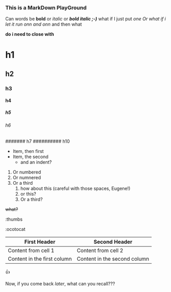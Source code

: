 ### This is a MarkDown PlayGround

Can words be **bold** or *italic* or ***bold italic ;-)***
what if I just put *one 
Or what if i let it run onn and onn* and then what

**do i need to close with**


# h1
## h2
### h3
#### h4
##### h5
###### h6
####### h7
########## h10

* Item, then first
* Item, the second
  * and an indent?
  
1. Or numbered
1. Or numnered
1. Or a third
   1. how about this (careful with those spaces, Eugene!)
    1. or this?
   1. Or a third?


~~what?~~

:thumbs

 :ocotocat



First Header | Second Header
------------ | -------------
Content from cell 1 | Content from cell 2
Content in the first column | Content in the second column


:+1:

Now, if you come back *later*, what can you recall???


